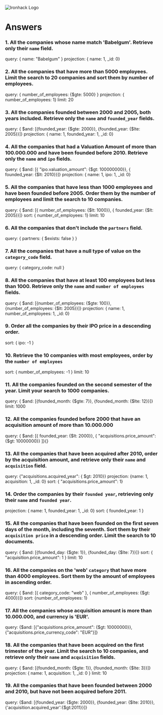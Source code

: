 ![Ironhack Logo](https://i.imgur.com/1QgrNNw.png)

# Answers

### 1. All the companies whose name match 'Babelgum'. Retrieve only their `name` field.

query: { name: "Babelgum" }
projection: { name: 1, _id: 0}
### 2. All the companies that have more than 5000 employees. Limit the search to 20 companies and sort them by **number of employees**.

query: { number_of_employees: {$gte: 5000} }
projection: { number_of_employees: 1}
limit: 20
### 3. All the companies founded between 2000 and 2005, both years included. Retrieve only the `name` and `founded_year` fields.

query: { $and: [{founded_year: {$gte: 2000}}, {founded_year: {$lte: 2005}}]}
projection: { name: 1, founded_year: 1, _id: 0}
### 4. All the companies that had a Valuation Amount of more than 100.000.000 and have been founded before 2010. Retrieve only the `name` and `ipo` fields.

query: { $and: [{ "ipo.valuation_amount": {$gt: 100000000}}, { founded_year: {$lt: 2010}}]}
projection: { name: 1, ipo: 1, _id: 0}
### 5. All the companies that have less than 1000 employees and have been founded before 2005. Order them by the number of employees and limit the search to 10 companies.

query: { $and: [{ number_of_employees: {$lt: 1000}}, { founded_year: {$lt: 2005}}]}
sort: { number_of_employees: 1}
limit: 10

### 6. All the companies that don't include the `partners` field.

query: { partners: { $exists: false } }

### 7. All the companies that have a null type of value on the `category_code` field.

query: { category_code: null }

### 8. All the companies that have at least 100 employees but less than 1000. Retrieve only the `name` and `number of employees` fields.

query: { $and: [{number_of_employees: {$gte: 100}}, {number_of_employees: {$lt: 2005}}]}
projection: { name: 1, number_of_employees: 1, _id: 0}

### 9. Order all the companies by their IPO price in a descending order.

sort: { ipo: -1 }
### 10. Retrieve the 10 companies with most employees, order by the `number of employees`

sort: { number_of_employees: -1 }
limit: 10
### 11. All the companies founded on the second semester of the year. Limit your search to 1000 companies.

query: { $and: [{founded_month: {$gte: 7}}, {founded_month: {$lte: 12}}]}
limit: 1000
### 12. All the companies founded before 2000 that have an acquisition amount of more than 10.000.000

query: { $and: [{ founded_year: {$lt: 2000}}, { "acquisitions.price_amount": {$gt: 10000000}} ]}{}
### 13. All the companies that have been acquired after 2010, order by the acquisition amount, and retrieve only their `name` and `acquisition` field.

query: {"acquisitions.acquired_year": { $gt: 2010}}
projection: {name: 1, acquisition: 1, _id: 0}
sort: { "acquisitions.price_amount": 1}
### 14. Order the companies by their `founded year`, retrieving only their `name` and `founded year`.

projection: { name: 1, founded_year: 1, _id: 0}
sort: { founded_year: 1 }
### 15. All the companies that have been founded on the first seven days of the month, including the seventh. Sort them by their `acquisition price` in a descending order. Limit the search to 10 documents.

query: { $and: [{founded_day: {$gte: 1}}, {founded_day: {$lte: 7}}]}
sort:  { "acquisition.price_amount": 1 }
limit: 10
### 16. All the companies on the 'web' `category` that have more than 4000 employees. Sort them by the amount of employees in ascending order.

query: { $and: [{ category_code: "web" }, { number_of_employees: {$gt: 4000}}]}
sort: {number_of_employees: 1}
### 17. All the companies whose acquisition amount is more than 10.000.000, and currency is 'EUR'.

query: {$and: [{"acquisitions.price_amount": {$gt: 10000000}}, {"acquisitions.price_currency_code": "EUR"}]}
### 18. All the companies that have been acquired on the first trimester of the year. Limit the search to 10 companies, and retrieve only their `name` and `acquisition` fields.

query: { $and: [{founded_month: {$gte: 1}}, {founded_month: {$lte: 3}}]}
projection: { name: 1, acquisition: 1, _id: 0 }
limit: 10
### 19. All the companies that have been founded between 2000 and 2010, but have not been acquired before 2011.

query: {$and: [{founded_year: {$gte: 2000}}, {founded_year: {$lte: 2010}}, {'acquisition.acquired_year':{$gt:2011}}]}